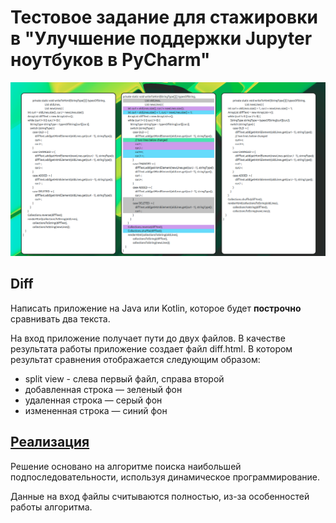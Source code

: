 # Тестовое задание для стажировки в "Улучшение поддержки Jupyter ноутбуков в PyCharm"

![](readme_resources/Screenshot.png)

## Diff
Написать приложение на Java или Kotlin, которое будет **построчно** сравнивать два текста.

На вход приложение получает пути до двух файлов. 
В качестве результата работы приложение создает файл diff.html.
В котором результат сравнения отображается следующим образом:

* split view - слева первый файл, справа второй
* добавленная строка — зеленый фон
* удаленная строка — серый фон
* измененная строка — синий фон

## [Реализация](src/main/java/Diff.java)

Решение основано на алгоритме поиска наибольшей подпоследовательности, используя динамическое 
программирование. 

Данные на вход файлы считываются полностью, из-за особенностей работы алгоритма. 